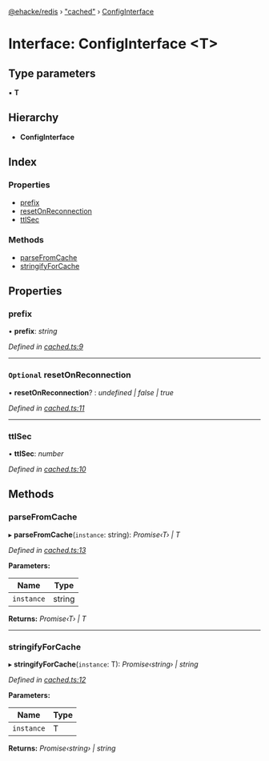 [@ehacke/redis](../README.md) › ["cached"](../modules/_cached_.md) › [ConfigInterface](_cached_.configinterface.md)

# Interface: ConfigInterface <**T**>

## Type parameters

▪ **T**

## Hierarchy

* **ConfigInterface**

## Index

### Properties

* [prefix](_cached_.configinterface.md#prefix)
* [resetOnReconnection](_cached_.configinterface.md#optional-resetonreconnection)
* [ttlSec](_cached_.configinterface.md#ttlsec)

### Methods

* [parseFromCache](_cached_.configinterface.md#parsefromcache)
* [stringifyForCache](_cached_.configinterface.md#stringifyforcache)

## Properties

###  prefix

• **prefix**: *string*

*Defined in [cached.ts:9](https://github.com/ehacke/redis/blob/a3c2667/cached.ts#L9)*

___

### `Optional` resetOnReconnection

• **resetOnReconnection**? : *undefined | false | true*

*Defined in [cached.ts:11](https://github.com/ehacke/redis/blob/a3c2667/cached.ts#L11)*

___

###  ttlSec

• **ttlSec**: *number*

*Defined in [cached.ts:10](https://github.com/ehacke/redis/blob/a3c2667/cached.ts#L10)*

## Methods

###  parseFromCache

▸ **parseFromCache**(`instance`: string): *Promise‹T› | T*

*Defined in [cached.ts:13](https://github.com/ehacke/redis/blob/a3c2667/cached.ts#L13)*

**Parameters:**

Name | Type |
------ | ------ |
`instance` | string |

**Returns:** *Promise‹T› | T*

___

###  stringifyForCache

▸ **stringifyForCache**(`instance`: T): *Promise‹string› | string*

*Defined in [cached.ts:12](https://github.com/ehacke/redis/blob/a3c2667/cached.ts#L12)*

**Parameters:**

Name | Type |
------ | ------ |
`instance` | T |

**Returns:** *Promise‹string› | string*
